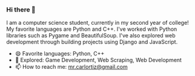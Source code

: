### Hi there 👋

I am a computer science student, currently in my second year of college! My favorite languages are Python and C++. I've worked with Python libraries such as Pygame and BeautifulSoup. I've also explored web development through building projects using Django and JavaScript.

- 😄  Favorite languages: Python, C++
- 🔭  Explored: Game Development, Web Scraping, Web Development
- 📫  How to reach me: mr.carlortiz@gmail.com
